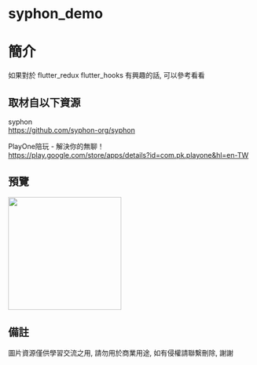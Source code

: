 # syphon_demo

簡介
==================================
如果對於 flutter_redux flutter_hooks 有興趣的話, 可以參考看看                               

取材自以下資源
--------
syphon           
https://github.com/syphon-org/syphon      
	
PlayOne陪玩 - 解決你的無聊！           
https://play.google.com/store/apps/details?id=com.pk.playone&hl=en-TW                                                                                                  
                                                                                                                                                                       
預覽
--------
<p align="left">
  <img src="https://i.imgur.com/wCE5nRy.png" width="230"/>
</p> 
                                  
備註
--------
圖片資源僅供學習交流之用, 請勿用於商業用途, 如有侵權請聯繫刪除, 謝謝   

